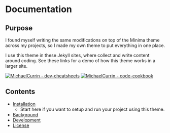 # Documentation

<!-- Note to self - while docs this directory could be added as pages on the site, the local links would break. So focus the site on just being a one-page demo. -->

## Purpose

I found myself writing the same modifications on top of the Minima theme across my projects, so I made my own theme to put everything in one place.

I use this theme in these Jekyll sites, where collect and write content around coding. See these links for a demo of how this theme works in a larger site.

[![MichaelCurrin - dev-cheatsheets](https://img.shields.io/static/v1?label=MichaelCurrin&message=dev-cheatsheets&color=blue&logo=github)](https://github.com/MichaelCurrin/dev-cheatsheets)
[![MichaelCurrin - code-cookbook](https://img.shields.io/static/v1?label=MichaelCurrin&message=code-cookbook&color=blue&logo=github)](https://github.com/MichaelCurrin/code-cookbook)


## Contents

- [Installation](installation.md)
    - Start here if you want to setup and run your project using this theme.
- [Background](background.md)
- [Development](development.md)
- [License](license.md)
